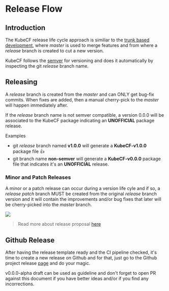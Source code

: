 # Release Flow

## Introduction

The KubeCF release life cycle approach is similiar to the [trunk based development](https://trunkbaseddevelopment.com/), where *master* is used to merge features and from where a *release* branch is created to cut a new version.

KubeCF follows the [semver](https://semver.org/) for versioning and does it automatically by inspecting the git *release* branch name.


## Releasing

A *release* branch is created from the *master* and can ONLY get bug-fix commits. When fixes are added, then a manual cherry-pick to the *master* will happen immediately after.


If the *release* branch name is not semver compatible, a version 0.0.0 will be associated to the KubeCF package indicating an **UNOFFICIAL** package release.

Examples

* git *release* branch named **v1.0.0** will generate a **KubeCF-v1.0.0** package file :+1:
* git branch name **non-semver** will generate a **KubeCF-v0.0.0** package file that indicates it's an **UNOFFICIAL** release.

### Minor and Patch Releases

A minor or a patch release can occur during a version life cyle and if so, a *release patch* branch MUST be created from the original *release* branch version and it will contain the improvements and/or bug fixes that later will be cherry-picked into the *master* branch.

![](https://i.imgur.com/b2DVvMw.png)

> Read more about release proposal [here]( https://docs.google.com/document/d/1xPkFhS_0zSfyzMIHUb1q3lmILwVm0ft1ksLSMv3KWZI/edit?usp=sharing)


## Github Release

After having the release template ready and the CI pipeline checked, it's time to create a new release on Github and for that, just go to the Github project release [page](https://github.com/SUSE/kubecf/releases) and do your magic.

v0.0.0-alpha draft can be used as guideline and don't forget to open PR against this document if you have better ideas and/or if you find any incorrections.
